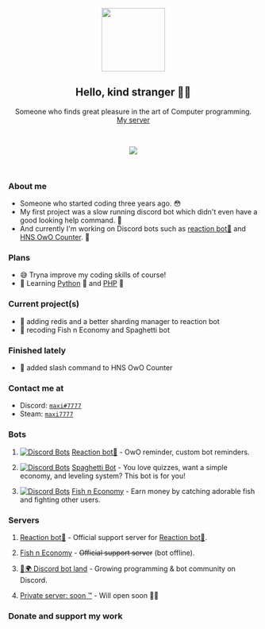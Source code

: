 <p align="center">
    <a href="https://github.com/MaxiEurope/MaxiEurope">
        <img src="https://github.com/MaxiEurope/MaxiEurope/assets/maxi.png" width="128" height="128">
    </a>
</p>

<h2 align="center">Hello, kind stranger 👋😳</h2>
<p align="center">
    Someone who finds great pleasure in the art of Computer programming.
    <br>
    <a href="https://discord.gg/KwfCk7r">My server</a>
</p>
<br>
<p align="center">
    <a href="https://hits.seeyoufarm.com">
        <img src="https://hits.seeyoufarm.com/api/count/incr/badge.svg?url=https%3A%2F%2Fgithub.com%2FMaxiEurope%2FMaxiEurope&count_bg=%232290E0&title_bg=%232290E0&icon=&icon_color=%23E7E7E7&title=Profile+views&edge_flat=false"/>
    </a>
</p>
<br>

### About me

- Someone who started coding three years ago. 😳
- My first project was a slow running discord bot which didn't even have a good looking help command. 🤔
- And currently I'm working on Discord bots such as [reaction bot🎉](https://top.gg/bot/519287796549156864/) and [HNS OwO Counter](https://discord.gg/hns). 🎈

### Plans

- 😅 Tryna improve my coding skills of course!
- 🧠 Learning [Python](https://www.python.org/) 🐍 and [PHP](https://www.php.net) 🔵

### Current project(s)

- 🎉 adding redis and a better sharding manager to reaction bot
- 🐠 recoding Fish n Economy and Spaghetti bot

### Finished lately

- 🎈 added slash command to HNS OwO Counter

### Contact me at

- Discord: [`maxi#7777`](https://discord.bio/p/7777)
- Steam: [`maxi7777`](https://steamcommunity.com/id/maxi7777/)

### Bots

1) [![Discord Bots](https://top.gg/api/widget/status/519287796549156864.svg)](https://top.gg/bot/519287796549156864) [Reaction bot🎉](https://top.gg/bot/519287796549156864/) - OwO reminder, custom bot reminders.

2) [![Discord Bots](https://top.gg/api/widget/status/585142238217240577.svg)](https://top.gg/bot/585142238217240577) [Spaghetti Bot](https://top.gg/bot/585142238217240577) - You love quizzes, want a simple economy, and leveling system? This bot is for you!

3) [![Discord Bots](https://top.gg/api/widget/status/486926264800903171.svg)](https://top.gg/bot/486926264800903171) [Fish n Economy](https://top.gg/bot/486926264800903171) - Earn money by catching adorable fish and fighting other users.

### Servers

1) [Reaction bot🎉](https://discord.com/invite/KwfCk7r) - Official support server for [Reaction bot🎉](https://top.gg/bot/519287796549156864/).

2) [Fish n Economy](https://discord.com/invite/W5Zj3G2) - ~~Official support server~~ (bot offline).

3) [🤖🌍 Discord bot land](https://discord.com/invite/BaKUKUN) - Growing programming & bot community on Discord.

4) [Private server: soon ™](https://discord.com/404) - Will open soon 👀😏

### Donate and support my work

<script type="text/javascript" src="https://cdnjs.buymeacoffee.com/1.0.0/button.prod.min.js" data-name="bmc-button" data-slug="MaxiEurope" data-color="#FF5F5F" data-emoji=""  data-font="Lato" data-text="Buy me a coffee" data-outline-color="#000000" data-font-color="#ffffff" data-coffee-color="#FFDD00" ></script>
